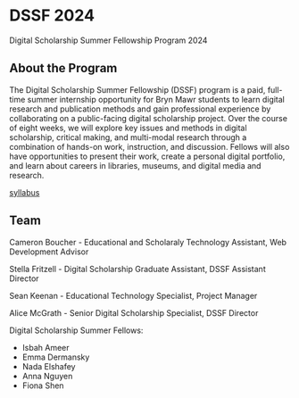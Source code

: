 # DSSF 2024

Digital Scholarship Summer Fellowship Program 2024

## About the Program

The Digital Scholarship Summer Fellowship (DSSF) program is a paid, full-time summer internship opportunity for Bryn Mawr students to learn digital research and publication methods and gain professional experience by collaborating on a public-facing digital scholarship project. Over the course of eight weeks, we will explore key issues and methods in digital scholarship, critical making, and multi-modal research through a combination of hands-on work, instruction, and discussion. Fellows will also have opportunities to present their work, create a personal digital portfolio, and learn about careers in libraries, museums, and digital media and research.

[syllabus](syllabus.md)

## Team

Cameron Boucher - Educational and Scholaraly Technology Assistant, Web Development Advisor

Stella Fritzell - Digital Scholarship Graduate Assistant, DSSF Assistant Director

Sean Keenan - Educational Technology Specialist, Project Manager

Alice McGrath - Senior Digital Scholarship Specialist, DSSF Director

Digital Scholarship Summer Fellows: 
- Isbah Ameer
- Emma Dermansky
- Nada Elshafey
- Anna Nguyen
- Fiona Shen
